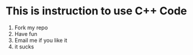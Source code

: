 # This is instruction to use C++ Code
1. Fork my repo
2. Have fun
3. Email me if you like it 
4. it sucks